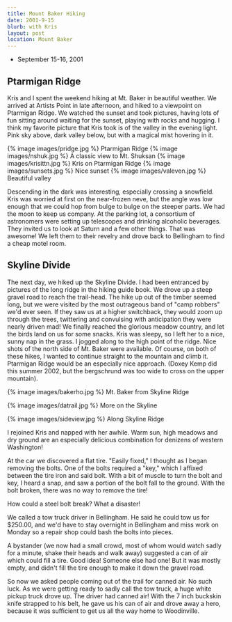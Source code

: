 ```yaml
---
title: Mount Baker Hiking
date: 2001-9-15
blurb: with Kris
layout: post
location: Mount Baker
---
```


* September 15-16, 2001

Ptarmigan Ridge
-----------

Kris and I spent the weekend hiking at Mt. Baker in beautiful weather. 
We arrived at Artists Point in late afternoon, and hiked to a viewpoint 
on Ptarmigan Ridge. We watched the sunset and took pictures, having lots
of fun sitting around waiting for the sunset, playing with rocks
and hugging. I think my favorite picture that Kris took is of the
valley in the evening light. Pink sky above, dark valley below, but
with a magical mist hovering in it.


{% image images/pridge.jpg %}
Ptarmigan Ridge
{% image images/nshuk.jpg %}
A classic view to Mt. Shuksan
{% image images/krisittn.jpg %}
Kris on Ptarmigan Ridge
{% image images/sunsets.jpg %}
Nice sunset
{% image images/valeven.jpg %}
Beautiful valley


Descending 
in the dark was interesting, especially crossing a snowfield. Kris was
worried at first on the near-frozen neve, but the angle was low enough
that we could hop from bulge to bulge on the steeper parts.
We had the moon to keep us company. At the parking lot, a consortium
of astronomers were setting up telescopes and drinking alcoholic
beverages. They invited us to look at Saturn and a few other things.
That was awesome! We left them to their revelry and drove back to 
Bellingham to find a cheap motel room.



Skyline Divide
-----------

The next day, we hiked up 
the Skyline Divide. I had been entranced by pictures of the long ridge
in the hiking guide book. We drove up a steep gravel road to reach
the trail-head. The hike up out of the timber seemed long, but we
were visited by the most outrageous band of "camp robbers" we'd ever
seen. If they saw us at a higher switchback, they would zoom up through
the trees, twittering and convulsing with anticipation 
they were nearly driven mad! We finally reached the glorious
meadow country, and let the birds land on us for some snacks.
Kris was sleepy, so I left her to a nice, sunny nap in the grass.
I jogged 
along to the high point of the ridge. Nice shots of the north side 
of Mt. Baker were available. Of course, on both of these hikes, I wanted
to continue straight to the mountain and climb it. Ptarmigan Ridge
would be an especially nice approach. (Doxey Kemp did this summer 2002,
but the bergschrund was too wide to cross on the upper mountain).


{% image images/bakerho.jpg %}
Mt. Baker from Skyline Ridge

{% image images/datrail.jpg %}
More on the Skyline

{% image images/sideview.jpg %}
Along Skyline Ridge


I rejoined Kris and napped with her awhile. Warm
sun, high meadows and dry ground are an especially delicious combination
for denizens of western Washington!



At the car we discovered a flat tire. "Easily fixed," I thought as
I began removing the bolts. One of the bolts required a
"key," which I affixed between the tire iron and said bolt. 
With a bit of muscle to turn the bolt and key, I heard a snap,
and saw a portion of the bolt fall to the ground. With the bolt broken,
there was no way to remove the tire!



How could a steel bolt break? What a disaster!



We called a tow truck driver in Bellingham. He said he could tow us for
$250.00, and we'd have to stay overnight in Bellingham and miss work on
Monday so a repair shop could bash the bolts into pieces.



A bystander (we now had a small crowd, most of whom would watch sadly
for a minute, shake their heads and walk away) suggested a can of air
which could fill a tire. Good idea! Someone else had one! But it was
mostly empty, and didn't fill the tire enough to make it down the gravel
road.



So now we asked people coming out of the trail for canned air. No such luck.
As we were getting ready to sadly call the tow truck, a huge white pickup
truck drove up. The driver had canned air! With the 7 inch buckskin knife
strapped to his belt, he gave us his can of air and drove away a hero,
because it was sufficient to get us all the way home to Woodinville.


